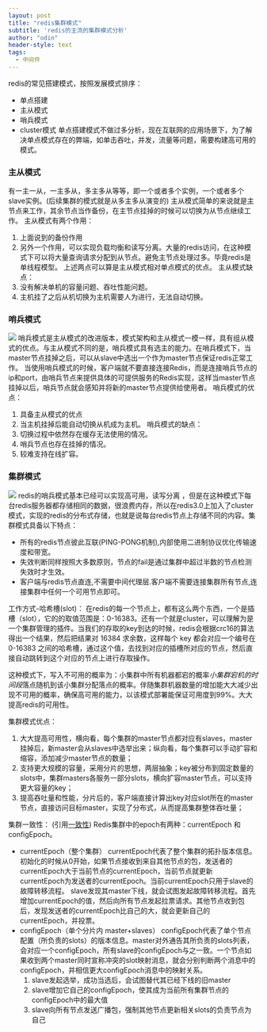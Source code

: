 ```yaml
---
layout: post
title: "redis集群模式"
subtitle: 'redis的主流的集群模式分析'
author: "odin"
header-style: text
tags:
  - 中间件
---
```

redis的常见搭建模式，按照发展模式排序：
* 单点搭建
* 主从模式
* 哨兵模式
* cluster模式
单点搭建模式不做过多分析，现在互联网的应用场景下，为了解决单点模式存在的弊端，如单击吞吐，并发，流量等问题，需要构建高可用的模式。

### 主从模式
有一主一从，一主多从，多主多从等等，即一个或者多个实例，一个或者多个slave实例。(后续集群的模式就是从多主多从演变的)
主从模式简单的来说就是主节点来工作，其余节点当作备份，在主节点挂掉的时候可以切换为从节点继续工作。
主从模式有两个作用：
1. 上面说到的备份作用
2. 另外一个作用，可以实现负载均衡和读写分离。大量的redis访问，在这种模式下可以将大量查询请求分配到从节点。避免主节点处理过多。毕竟redis是单线程模型。
上述两点可以算是主从模式相对单点模式的优点。
主从模式缺点：
1. 没有解决单机的容量问题、吞吐性能问题。
2. 主机挂了之后从机切换为主机需要人为进行，无法自动切换。

### 哨兵模式
![]({{site.baseurl}}/img/in-post/post-middleware/redis-sentinel.jpg)
哨兵模式是主从模式的改进版本，模式架构和主从模式一模一样，具有组从模式的优点。与主从模式不同的是，哨兵模式具有选主的能力。在哨兵模式下，当master节点挂掉之后，可以从slave中选出一个作为master节点保证redis正常工作。
当使用哨兵模式的时候，客户端就不要直接连接Redis，而是连接哨兵节点的ip和port，由哨兵节点来提供具体的可提供服务的Redis实现，这样当master节点挂掉以后，哨兵节点就会感知并将新的master节点提供给使用者。
哨兵模式的优点：
1. 具备主从模式的优点
2. 当主机挂掉后能自动切换从机成为主机。
哨兵模式的缺点：
1. 切换过程中依然存在缓存无法使用的情况。
2. 哨兵节点也存在挂掉的情况。
3. 较难支持在线扩容。

### 集群模式
![]({{site.baseurl}}/img/in-post/post-middleware/redis-cluster.jpg)
redis的哨兵模式基本已经可以实现高可用，读写分离 ，但是在这种模式下每台redis服务器都存储相同的数据，很浪费内存，所以在redis3.0上加入了cluster模式，实现的redis的分布式存储，也就是说每台redis节点上存储不同的内容。集群模式具备以下特点：
* 所有的redis节点彼此互联(PING-PONG机制),内部使用二进制协议优化传输速度和带宽。
* 失效判断同样按照大多数原则，节点的fail是通过集群中超过半数的节点检测失效时才生效。
* 客户端与redis节点直连,不需要中间代理层.客户端不需要连接集群所有节点,连接集群中任何一个可用节点即可。

工作方式-哈希槽(slot)：
在redis的每一个节点上，都有这么两个东西，一个是插槽（slot），它的的取值范围是：0-16383。还有一个就是cluster，可以理解为是一个集群管理的插件。当我们的存取的key到达的时候，redis会根据crc16的算法得出一个结果，然后把结果对 16384 求余数，这样每个 key 都会对应一个编号在 0-16383 之间的哈希槽，通过这个值，去找到对应的插槽所对应的节点，然后直接自动跳转到这个对应的节点上进行存取操作。

这种模式下，写入不可用的概率为：小集群中所有机器都宕的概率*小集群宕机的时间段*落点随机到该小集群分配落点的概率。伴随集群机器数量的增加能大大减少出现不可用的概率，确保高可用的能力，以该模式部署能保证可用度到99%。大大提高redis的可用性。

集群模式优点：
1. 大大提高可用性，横向看，每个集群的master节点都对应有slaves，master挂掉后，新master会从slaves中选举出来；纵向看，每个集群可以手动扩容和缩容，添加减少master节点的数量；
2. 支持更大规模的容量，采用分片的思想，两层抽象；key被分布到固定数量的slots中，集群masters各服务一部分slots，横向扩容master节点，可以支持更大容量的key；
3. 提高吞吐量和性能，分片后的，客户端直接计算出key对应slot所在的master节点，直接访问目标master，实现了分布式，从而提高集群整体吞吐量；

集群一致性：
(引用[一致性](http://ljchen.net/2019/08/24/Redis-Cluster%E6%80%BB%E7%BB%93/))
Redis集群中的epoch有两种：currentEpoch 和 configEpoch。
* currentEpoch（整个集群）
    currentEpoch代表了整个集群的拓扑版本信息。初始化的时候从0开始，如果节点接收到来自其他节点的包，发送者的currentEpoch大于当前节点的currentEpoch，当前节点就更新 currentEpoch为发送者的currentEpoch。当前currentEpoch只用于slave的故障转移流程。
    slave发现其master下线，就会试图发起故障转移流程。首先增加currentEpoch的值，然后向所有节点发起拉票请求。其他节点收到包后，发现发送者的currentEpoch比自己的大，就会更新自己的currentEpoch，并投票。
* configEpoch（单个分片内 master+slaves）
    configEpoch代表了单个节点配置（所负责的slots）的版本信息。master对外通告其所负责的slots列表，会对应一个configEpoch，所有slave的configEpoch与之一致。一个节点如果收到两个master同时宣称冲突的slot映射消息，就会分别判断两个消息中的configEpoch，并相信更大configEpoch消息中的映射关系。
    1. slave发起选举，成功当选后，会试图替代其已经下线的旧master
    2. slave增加它自己的configEpoch，使其成为当前所有集群节点的configEpoch中的最大值
    3. slave向所有节点发送广播包，强制其他节点更新相关slots的负责节点为自己